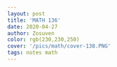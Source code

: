 ```yaml
---
layout: post
title: 'MATH 136'
date: 2020-04-27
author: Zosuven
color: rgb(230,230,250)
cover: '/pics/math/cover-138.PNG'
tags: notes math
---
```

